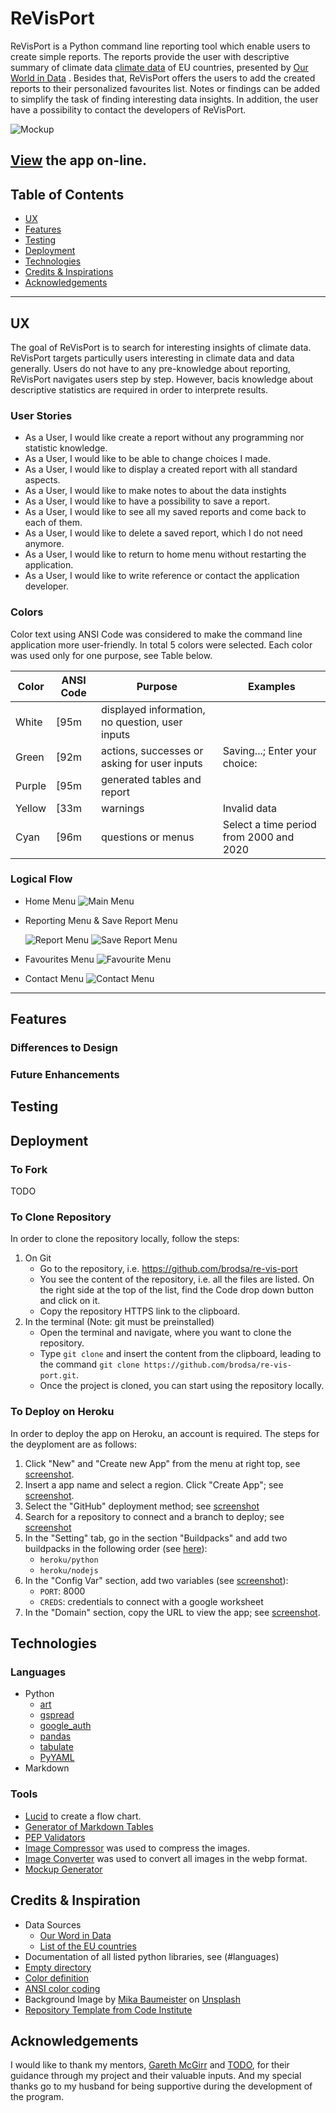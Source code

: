 # ReVisPort
ReVisPort is a Python command line reporting tool which enable users to create simple reports. The reports provide the user with descriptive summary of climate data [climate data](https://github.com/owid/co2-data/blob/master/owid-co2-codebook.csv) of EU countries, presented by [Our World in Data](https://ourworldindata.org/co2-and-greenhouse-gas-emissions) . Besides that, ReVisPort offers the users to add the created reports to their personalized favourites list. Notes or findings can be added to simplify the task of finding interesting data insights. In addition, the user have a possibility to contact the developers of ReVisPort. 

 
![Mockup](./docs/mockup.png)

[View](https://re-vis-port-06a4efd9c1c6.herokuapp.com/) the app on-line.
---

## Table of Contents
- [UX](#ux)
- [Features](#features)
- [Testing](#testing)
- [Deployment](#deployment)
- [Technologies](#technologies)
- [Credits & Inspirations](#credits&inspirations)
- [Acknowledgements](#acknowledgemetns)

---
## UX
The goal of ReVisPort is to search for interesting insights of climate data. ReVisPort targets particully users interesting in climate data and data generally. Users do not have to any pre-knowledge about reporting, ReVisPort navigates users step by step. However, bacis knowledge about descriptive statistics are required in order to interprete results.

### User Stories
- As a User, I would like create a report without any programming nor statistic knowledge.
- As a User, I would like to be able to change choices I made.
- As a User, I would like to display a created report with all standard aspects.
- As a User, I would like to make notes to about the data instights
- As a User, I would like to have a possibility to save a report.
- As a User, I would like to see all my saved reports and come back to each of them.
- As a User, I would like to delete a saved report, which I do not need anymore.
- As a User, I would like to return to home menu without restarting the application.
- As a User, I would like to write reference or contact the application developer.

### Colors
Color text using ANSI Code was considered to make the command line application more user-friendly. In total 5 colors were selected. Each color was used only for one purpose, see Table below.

| Color  | ANSI Code | Purpose                                         | Examples                                |
|--------|-----------|-------------------------------------------------|-----------------------------------------|
| White  | [95m      | displayed information, no question, user inputs |                                         |
| Green  | [92m      | actions, successes or asking for user inputs    | Saving...; Enter your choice:           |
| Purple | [95m      | generated tables and report                     |                                         |
| Yellow | [33m      | warnings                                        | Invalid data                            |
| Cyan   | [96m      | questions or menus                              | Select a time period from 2000 and 2020 |

### Logical Flow

- Home Menu ![Main Menu](./docs/ux/logical_flow_main_menu.png)

- Reporting Menu & Save Report Menu <p float="center">
  <img src="./docs/ux/logical_flow_report_menu.png"  alt="Report Menu"/>
  <img src="./docs/ux/save_report_menu.png"  alt="Save Report Menu" /> 
</p>

- Favourites Menu ![Favourite Menu](./docs/ux/logical_flow_favourite_menu.png)

- Contact Menu ![Contact Menu](./docs/ux/save_report_menu.png)



---
## Features

### Differences to Design
### Future Enhancements

## Testing

## Deployment

### To Fork
TODO

### To Clone Repository
In order to clone the repository locally, follow the steps:

1. On Git
    - Go to the repository, i.e. https://github.com/brodsa/re-vis-port
    - You see the content of the repository, i.e. all the files are listed. On the right side at the top of the list, find the Code drop down button and click on it.
    - Copy the repository HTTPS link to the clipboard.
2. In the terminal (Note: git must be preinstalled) 
    - Open the terminal and navigate, where you want to clone the repository.
    - Type `git clone` and insert the content from the clipboard, leading to the command `git clone https://github.com/brodsa/re-vis-port.git`. 
    - Once the project is cloned, you can start using the repository locally.


### To Deploy on Heroku

In order to deploy the app on Heroku, an account is required. The steps for the deyploment are as follows:
1. Click "New" and "Create new App" from the menu at right top, see [screenshot](./docs/deployment/01_click_new.png).
2. Insert a app name and select a region. Click "Create App"; see [screenshot](./docs/deployment/02_create_app.png).
3. Select the "GitHub" deployment method; see [screenshot](./docs/deployment/03_deployment_method.png)
4. Search for a repository to connect and a branch to deploy; see [screenshot](./docs/deployment/04_select_repository_branch.png)
5. In the "Setting" tab, go in the section "Buildpacks" and add two buildpacks in the following order (see [here](./docs/deployment/06_buildpacks.png)): 
    - `heroku/python`
    - `heroku/nodejs`
6. In the "Config Var" section, add two variables (see [screenshot](./docs/deployment/07_config_vars.png)):
    - `PORT`: 8000
    - `CREDS`: credentials to connect with a google worksheet
7. In the "Domain" section, copy the URL to view the app; see [screenshot](./docs/deployment/08_copy_url.png).



## Technologies
### Languages
- Python
    - [art](https://pypi.org/project/art/)
    - [gspread](https://docs.gspread.org/en/v5.10.0/)
    - [google_auth](https://google-auth.readthedocs.io/en/master/)
    - [pandas](https://pandas.pydata.org/)
    - [tabulate](https://pypi.org/project/tabulate/)
    - [PyYAML](https://pypi.org/project/PyYAML/)
- Markdown

### Tools
- [Lucid](https://lucid.app/documents#/documents?folder_id=recent) to create a flow chart.
- [Generator of Markdown Tables](https://www.tablesgenerator.com/markdown_tables)
- [PEP Validators](https://pep8ci.herokuapp.com/#)
- [Image Compressor](https://tinypng.com/) was used to compress the images.
- [Image Converter](https://ezgif.com/) was used to convert all images in the webp format.
- [Mockup Generator](https://techsini.com/multi-mockup/index.php)


## Credits & Inspiration
- Data Sources
    - [Our Word in Data](https://github.com/owid/co2-data/blob/master/owid-co2-codebook.csv)
    - [List of the EU countries](https://european-union.europa.eu/principles-countries-history/country-profiles_en)
- Documentation of all listed python libraries, see (#languages)
- [Empty directory](https://stackoverflow.com/questions/185936/how-to-delete-the-contents-of-a-folder)
- [Color definition](https://www.geeksforgeeks.org/print-colors-python-terminal/)
- [ANSI color coding](https://codehs.com/tutorial/andy/ansi-colors)
- Background Image by [Mika Baumeister](https://unsplash.com/photos/Wpnoqo2plFA?utm_source=unsplash&utm_medium=referral&utm_content=creditShareLink) on [Unsplash](https://unsplash.com/photos/Wpnoqo2plFA?utm_source=unsplash&utm_medium=referral&utm_content=creditCopyText)
- [Repository Template from Code Institute](https://github.com/Code-Institute-Org/p3-template)



## Acknowledgements
I would like to thank my mentors, [Gareth McGirr](https://github.com/Gareth-McGirr) and [TODO](), for their guidance through my project and their valuable inputs. And my special thanks go to my husband for being supportive during the development of the program.

